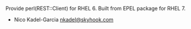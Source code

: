 
Provide perl(REST::Client) for RHEL 6. Built from EPEL package for RHEL 7.

* Nico Kadel-Garcia <nkadel@skyhook.com>
